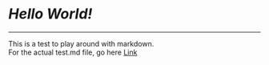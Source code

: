 # _**Hello World!**_
---  
This is a test to play around with markdown.  
For the actual test.md file, go here [Link](https://github.com/TamSaputra/cse15l-lab-reports/edit/main/test.md)
